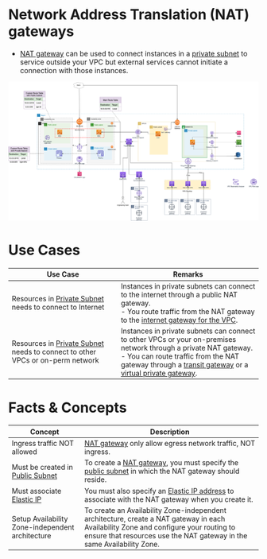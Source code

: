 # Network Address Translation (NAT) gateways
- [NAT gateway](https://docs.aws.amazon.com/vpc/latest/userguide/vpc-nat-gateway.html) can be used to connect instances in a [private subnet](../../Subnets.md) to service outside your VPC but external services cannot initiate a connection with those instances.

![](../../assets/AWS_VPC.png)

# Use Cases

| Use Case                                                                                          | Remarks                                                                                                                                                                                                                                                                                   |
|---------------------------------------------------------------------------------------------------|-------------------------------------------------------------------------------------------------------------------------------------------------------------------------------------------------------------------------------------------------------------------------------------------|
| Resources in [Private Subnet](../../Subnets.md) needs to connect to Internet                      | Instances in private subnets can connect to the internet through a public NAT gateway.<br/>- You route traffic from the NAT gateway to the [internet gateway for the VPC](../../InternetGateway.md).                                                                                      |
| Resources in [Private Subnet](../../Subnets.md) needs to connect to other VPCs or on-perm network | Instances in private subnets can connect to other VPCs or your on-premises network through a private NAT gateway.<br/>- You can route traffic from the NAT gateway through a [transit gateway](../../ConnectBetweenVPCs/TransitGateway.md) or a [virtual private gateway](../../VirtualPrivateGateway.md). |

# Facts & Concepts

| Concept                                                                                      | Description                                                                                                                                                                                                    |
|----------------------------------------------------------------------------------------------|----------------------------------------------------------------------------------------------------------------------------------------------------------------------------------------------------------------|
| Ingress traffic NOT allowed                                                                  | [NAT gateway]() only allow egress network traffic, NOT ingress.                                                                                                                                                |
| Must be created in [Public Subnet](../../Subnets.md)                                         | To create a [NAT gateway](), you must specify the [public subnet](../../Subnets.md) in which the NAT gateway should reside.                                                                                    |
| Must associate [Elastic IP](../../../../2_Compute/AmazonEC2/Networking/ElasticIP.md) | You must also specify an [Elastic IP address](../../../../2_Compute/AmazonEC2/Networking/ElasticIP.md) to associate with the NAT gateway when you create it.                                           |
| Setup Availability Zone-independent architecture                                             | To create an Availability Zone-independent architecture, create a NAT gateway in each Availability Zone and configure your routing to ensure that resources use the NAT gateway in the same Availability Zone. |
